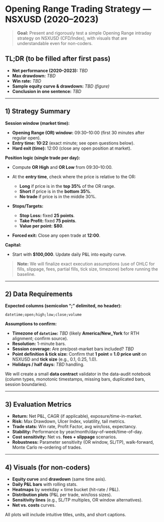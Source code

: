 # Opening Range Trading Strategy — NSXUSD (2020–2023)

> **Goal:** Present and rigorously test a simple Opening Range intraday strategy on NSXUSD (CFD/Index), with visuals that are understandable even for non-coders.

## TL;DR (to be filled after first pass)

- **Net performance (2020–2023):** _TBD_
- **Max drawdown:** _TBD_
- **Win rate:** _TBD_
- **Sample equity curve & drawdown:** _TBD (figure)_
- **Conclusion in one sentence:** _TBD_

---

## 1) Strategy Summary

**Session window (market time):**

- **Opening Range (OR) window:** 09:30–10:00 (first 30 minutes after regular open).
- **Entry time:** **10:22** (exact minute; see open questions below).
- **Hard exit (time):** 12:00 (close any open position at market).

**Position logic (single trade per day):**

- Compute **OR High** and **OR Low** from 09:30–10:00.
- At the **entry time**, check where the price is relative to the OR:

  - **Long** if price is in the **top 35%** of the OR range.
  - **Short** if price is in the **bottom 35%**.
  - **No trade** if price is in the middle 30%.

- **Stops/Targets:**

  - **Stop Loss:** fixed **25 points**.
  - **Take Profit:** fixed **75 points**.
  - **Value per point:** **\$80**.

- **Forced exit:** Close any open trade at **12:00**.

**Capital:**

- Start with **\$100,000**. Update daily P\&L into equity curve.

> **Note:** We will finalize exact execution assumptions (use of OHLC for fills, slippage, fees, partial fills, tick size, timezone) before running the baseline.

---

## 2) Data Requirements

**Expected columns (semicolon “;” delimited, no header):**

```
datetime;open;high;low;close;volume
```

**Assumptions to confirm:**

- **Timezone of `datetime`:** _TBD_ (likely **America/New_York** for RTH alignment; confirm source).
- **Resolution:** 1-minute bars.
- **Session coverage:** Are pre/post-market bars included? _TBD_
- **Point definition & tick size:** Confirm that **1 point = 1.0 price unit** on NSXUSD and **tick size** (e.g., 0.1, 0.25, 1.0).
- **Holidays / half days:** _TBD_ handling.

We will create a small **data contract** validator in the data-audit notebook (column types, monotonic timestamps, missing bars, duplicated bars, session boundaries).

---

## 3) Evaluation Metrics

- **Return:** Net P\&L, CAGR (if applicable), exposure/time-in-market.
- **Risk:** Max Drawdown, Ulcer Index, volatility, tail metrics.
- **Trade stats:** Win rate, Profit Factor, avg win/loss, expectancy.
- **Stability:** Performance by year/month/day-of-week/time-of-day.
- **Cost sensitivity:** Net vs. **fees + slippage** scenarios.
- **Robustness:** Parameter sensitivity (OR window, SL/TP), walk-forward, Monte Carlo re-ordering of trades.

---

## 4) Visuals (for non-coders)

- **Equity curve** and **drawdown** (same time axis).
- **Daily P\&L bars** with rolling stats.
- **Heatmaps** by weekday × time bucket (hit-rate / P\&L).
- **Distribution plots** (P\&L per trade, win/loss sizes).
- **Sensitivity lines** (e.g., SL/TP multiples, OR window alternatives).
- **Net vs. costs** curves.

All plots will include intuitive titles, units, and short captions.
